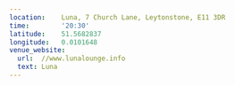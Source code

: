 ```yaml
---
location:    Luna, 7 Church Lane, Leytonstone, E11 3DR
time:        '20:30'
latitude:    51.5682837
longitude:   0.0101648
venue_website:
  url:  //www.lunalounge.info
  text: Luna
---
```

